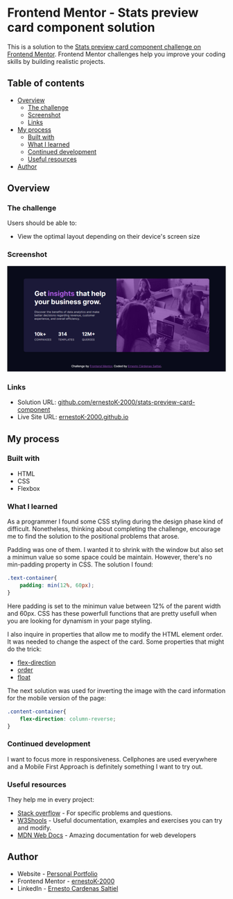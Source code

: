 # Frontend Mentor - Stats preview card component solution

This is a solution to the [Stats preview card component challenge on Frontend Mentor](https://www.frontendmentor.io/challenges/stats-preview-card-component-8JqbgoU62). Frontend Mentor challenges help you improve your coding skills by building realistic projects. 

## Table of contents

- [Overview](#overview)
  - [The challenge](#the-challenge)
  - [Screenshot](#screenshot)
  - [Links](#links)
- [My process](#my-process)
  - [Built with](#built-with)
  - [What I learned](#what-i-learned)
  - [Continued development](#continued-development)
  - [Useful resources](#useful-resources)
- [Author](#author)


## Overview

### The challenge

Users should be able to:

- View the optimal layout depending on their device's screen size

### Screenshot

![](./design/desktop-design.png)

### Links

- Solution URL: [github.com/ernestoK-2000/stats-preview-card-component](https://github.com/ernestoK-2000/stats-preview-card-component)
- Live Site URL: [ernestoK-2000.github.io](https://ernestoK-2000.github.io)

## My process

### Built with

- HTML
- CSS
- Flexbox

### What I learned

As a programmer I found some CSS styling during the design phase kind of difficult. Nonetheless, thinking about completing the challenge, encourage me to find the solution to the positional problems that arose.

Padding was one of them. I wanted it to shrink with the window but also set a minimun value so some space could be maintain. However, there's no min-padding property in CSS. The solution I found:

```css
.text-container{
    padding: min(12%, 60px); 
}
```
Here padding is set to the minimun value between 12% of the parent width and 60px. CSS has these powerfull functions that are pretty usefull when you are looking for dynamism in your page styling.

I also inquire in properties that allow me to modify the HTML element order. It was needed to change the aspect of the card. Some properties that might do the trick:

- [flex-direction](https://developer.mozilla.org/en-US/docs/Web/CSS/flex-direction)
- [order](https://developer.mozilla.org/en-US/docs/Web/CSS/order)
- [float](https://developer.mozilla.org/en-US/docs/Web/CSS/float)

The next solution was used for inverting the image with the card information for the mobile version of the page:
```css
.content-container{
    flex-direction: column-reverse;
}
```

### Continued development

I want to focus more in responsiveness. Cellphones are used everywhere and a Mobile First Approach is definitely something I want to try out.

### Useful resources

They help me in every project:

- [Stack overflow](https://stackoverflow.com/) - For specific problems and questions.
- [W3Shools](https://www.w3schools.com/) - Useful documentation, examples and exercises you can try and modify.
- [MDN Web Docs](https://developer.mozilla.org/) - Amazing documentation for web developers

## Author

- Website - [Personal Portfolio](https://ernestok-2000.github.io/)
- Frontend Mentor - [ernestoK-2000](https://www.frontendmentor.io/profile/ernestoK-2000)
- LinkedIn - [Ernesto Cardenas Saltiel](https://www.linkedin.com/in/ernesto-cardenas-saltiel-0135b0214/)



